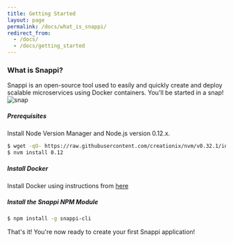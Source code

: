 ```yaml
---
title: Getting Started
layout: page
permalink: /docs/what_is_snappi/
redirect_from:
  - /docs/
  - /docs/getting_started
---
```


### What is Snappi?
Snappi is an open-source tool used to easily and quickly create and deploy scalable microservices using Docker containers. You'll be started in a snap!
![snap](https://media.giphy.com/media/3o6Zt0WMV671fQJVi8/giphy.gif)

##### Prerequisites
Install Node Version Manager and Node.js version 0.12.x.

```sh
$ wget -qO- https://raw.githubusercontent.com/creationix/nvm/v0.32.1/install.sh | bash
$ nvm install 0.12
```

##### Install Docker
Install Docker using instructions from [here](https://docs.docker.com/)

##### Install the Snappi NPM Module
```sh
$ npm install -g snappi-cli
```

That's it! You're now ready to create your first Snappi application!